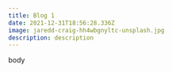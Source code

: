 ```yaml
---
title: Blog 1
date: 2021-12-31T18:56:28.336Z
image: jaredd-craig-hh4wbgnyltc-unsplash.jpg
description: description
---
```

body